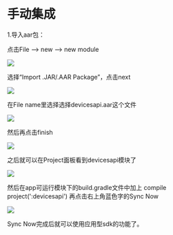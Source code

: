 # 手动集成

1.导入aar包：

点击File --> new --> new module

![](http://7xq7oh.com1.z0.glb.clouddn.com/15271341496249.png)

选择“Import .JAR/.AAR Package”，点击next

![](http://7xq7oh.com1.z0.glb.clouddn.com/15271341631572.png)

在File name里选择选择devicesapi.aar这个文件

![](http://7xq7oh.com1.z0.glb.clouddn.com/15271341690984.png)

然后再点击finish

![](http://7xq7oh.com1.z0.glb.clouddn.com/15271341768837.png)

之后就可以在Project面板看到devicesapi模块了

![](http://7xq7oh.com1.z0.glb.clouddn.com/15271341830529.png)

然后在app可运行模块下的build.gradle文件中加上 compile project(':devicesapi') 再点击右上角蓝色字的Sync Now

![](http://7xq7oh.com1.z0.glb.clouddn.com/15271341894760.png)

Sync Now完成后就可以使用应用型sdk的功能了。

